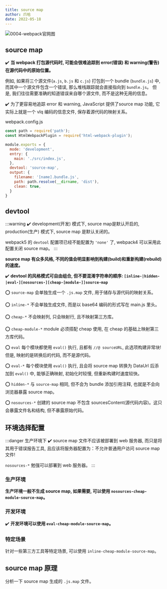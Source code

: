 ```yaml
---
title: source map
author: 爪哈
date: 2022-05-18
---
```


![0004-webpack官网图](https://cdn.jsdelivr.net/gh/lemonnuu/PicGoPictureBed/markdown/webpack/0004-webpack官网图.png)

## source map

:heavy_check_mark: **当 webpack 打包源代码时, 可能会很难追踪到 error(错误) 和 warning(警告) 在源代码中的原始位置。**

例如, 如果将三个源文件(`a.js`, `b.js` 和 `c.js`) 打包到一个 bundle (`bundle.js`) 中, 而其中一个源文件包含一个错误, 那么堆栈跟踪就会直接指向到 `bundle.js`。
但是, 我们往往需要准确的知道错误来自哪个源文件, 而不是这种无用的信息。

:heavy_check_mark: 为了更容易地追踪 error 和 warning, JavaScript 提供了source map 功能, 它实际上就是一个 vlq 编码的信息文件, 保存着源代码的映射关系。

webpack.config.js

```js
const path = require('path');
const HtmlWebpackPlugin = require('html-webpack-plugin');

module.exports = {
  mode: 'development',
  entry: {
    main: './src/index.js',
  },
  devtool: 'source-map',
  output: {
    filename: '[name].bundle.js',
    path: path.resolve(__dirname, 'dist'),
    clean: true,
  }
}
```

## devtool

:::warning
:heavy_check_mark: development(开发) 模式下, source map是默认开启的, production(生产) 模式下, source map 是默认关闭的。

webpack5 的 `devtool` 配置项已经不能配置为 `'none'` 了, webpack4 可以采用此配置关闭 source map。
:::

**source map 有众多风格, 不同的值会明显影响到构建(build)和重新构建(rebuild)的速度。**

:heavy_check_mark: **devtool 的风格模式可自由组合, 但不要混淆字符串的顺序: `[inline-|hidden-|eval-][nosources-][cheap-[module-]]source-map`**

:o: `source-map` 会单独生成一个 `.js.map` 文件, 用于储存与源代码的映射关系。

:o: `inline-*` 不会单独生成文件, 而是以 base64 编码的形式写在 main.js 里头。

:o: `cheap-*` 不会映射列, 只会映射行, 且不映射第三方库。

:o: `cheap-module-*` module 必须搭配 cheap 使用, 在 cheap 的基础上映射第三方库代码。

:o: `eval` 每个模块都使用 `eval()` 执行, 且都有 `//@ sourceURL`, 此选项构建非常块! 但是, 映射的是转换后的代码, 而不是源代码。

:o: `eval-*` 每个模块使用 `eval()` 执行, 且会将 source map 转换为 DataUrl 后添加到 `eval()` 中, 能够正确映射, 初始化时较慢, 但重新构建时速度较快。

:o: `hidden-*` 与 `source-map` 相同, 但不会为 bundle 添加引用注释, 也就是不会向浏览器暴露 source map。

:o: `nosources-*` 创建的 source map 不包含 sourcesContent(源代码内容)。这只会暴露文件名和结构, 但不暴露原始代码。

## 环境选择配置

:::danger 生产环境下
:heavy_check_mark: source map 文件不应该被部署到 web 服务器, 而只是将其用于错误报告工具, 且应该将服务器配置为：不允许普通用户访问 source map 文件!

`nosources-*` 勉强可以部署到 web 服务器。
:::

### 生产环境

**生产环境一般不生成 source map, 如果需要, 可以使用 `nosources-cheap-module-source-map`。**

### 开发环境

:heavy_check_mark: **开发环境可以使用 `eval-cheap-module-source-map`。**

### 特定场景

针对一些第三方工具等特定场景, 可以使用 `inline-cheap-module-source-map`。

## source map 原理

分析一下 source map 生成的 `.js.map` 文件。